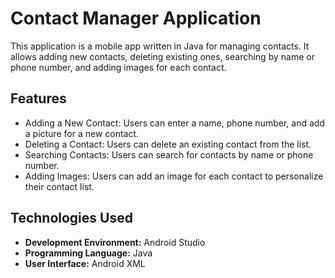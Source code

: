 # Contact Manager Application

This application is a mobile app written in Java for managing contacts. It allows adding new contacts, deleting existing ones, searching by name or phone number,
and adding images for each contact.

## Features

- Adding a New Contact: Users can enter a name, phone number, and add a picture for a new contact.
- Deleting a Contact: Users can delete an existing contact from the list.
- Searching Contacts: Users can search for contacts by name or phone number.
- Adding Images: Users can add an image for each contact to personalize their contact list.

## Technologies Used

- **Development Environment:** Android Studio
- **Programming Language:** Java
- **User Interface:** Android XML

